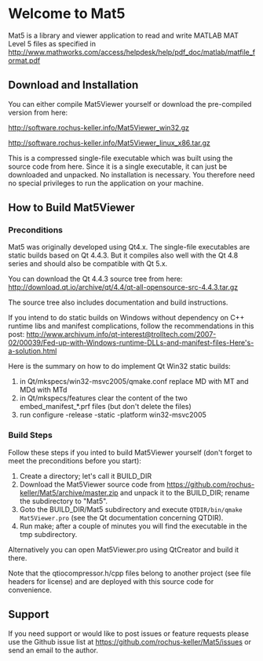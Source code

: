 # Welcome to Mat5

Mat5 is a library and viewer application to read and write MATLAB MAT Level 5 files as specified in http://www.mathworks.com/access/helpdesk/help/pdf_doc/matlab/matfile_format.pdf

## Download and Installation

You can either compile Mat5Viewer yourself or download
the pre-compiled version from here: 

http://software.rochus-keller.info/Mat5Viewer_win32.gz

http://software.rochus-keller.info/Mat5Viewer_linux_x86.tar.gz

This is a compressed single-file executable which was built using the source code from here. Since it is a single executable, it can just be downloaded and unpacked. No installation is necessary. You therefore need no special privileges to run the application on your machine. 

## How to Build Mat5Viewer

### Preconditions
Mat5 was originally developed using Qt4.x. The single-file executables are static builds based on Qt 4.4.3. But it compiles also well with the Qt 4.8 series and should also be compatible with Qt 5.x. 

You can download the Qt 4.4.3 source tree from here: http://download.qt.io/archive/qt/4.4/qt-all-opensource-src-4.4.3.tar.gz

The source tree also includes documentation and build instructions.

If you intend to do static builds on Windows without dependency on C++ runtime libs and manifest complications, follow the recommendations in this post: http://www.archivum.info/qt-interest@trolltech.com/2007-02/00039/Fed-up-with-Windows-runtime-DLLs-and-manifest-files-Here's-a-solution.html

Here is the summary on how to do implement Qt Win32 static builds:
1. in Qt/mkspecs/win32-msvc2005/qmake.conf replace MD with MT and MDd with MTd
2. in Qt/mkspecs/features clear the content of the two embed_manifest_*.prf files (but don't delete the files)
3. run configure -release -static -platform win32-msvc2005

### Build Steps
Follow these steps if you inted to build Mat5Viewer yourself (don't forget to meet the preconditions before you start):

1. Create a directory; let's call it BUILD_DIR
2. Download the Mat5Viewer source code from https://github.com/rochus-keller/Mat5/archive/master.zip and unpack it to the BUILD_DIR; rename the subdirectory to "Mat5".
3. Goto the BUILD_DIR/Mat5 subdirectory and execute `QTDIR/bin/qmake Mat5Viewer.pro` (see the Qt documentation concerning QTDIR).
4. Run make; after a couple of minutes you will find the executable in the tmp subdirectory.

Alternatively you can open Mat5Viewer.pro using QtCreator and build it there.

Note that the qtiocompressor.h/cpp files belong to another project (see file headers for license) and are deployed with this source code for convenience.

## Support
If you need support or would like to post issues or feature requests please use the Github issue list at https://github.com/rochus-keller/Mat5/issues or send an email to the author.



